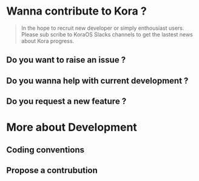 # Wanna contribute to Kora ?



> In the hope to recruit new developer or simply enthousiast users. Please sub scribe to KoraOS Slacks channels to get the lastest news about Kora progress.


## Do you want to raise an issue ?

## Do you wanna help with current development ?

## Do you request a new feature ?


# More about Development

## Coding conventions

## Propose a contrubution
